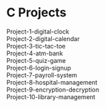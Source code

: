 # C Projects

Project-1-digital-clock<br>
Project-2-digital-calendar<br>
Project-3-tic-tac-toe<br>
Project-4-atm-bank<br>
Project-5-quiz-game<br>
Project-6-login-signup<br>
Project-7-payroll-system<br>
Project-8-hospital-management<br>
Project-9-encryption-decryption<br>
Project-10-library-management<br>
